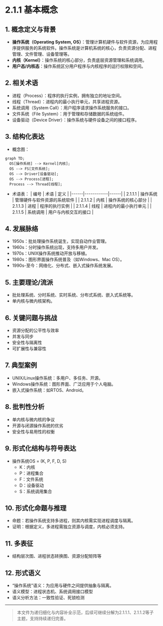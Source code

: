 # 2.1.1 基本概念

## 1. 概念定义与背景

- **操作系统（Operating System, OS）**：管理计算机硬件与软件资源，为应用程序提供服务的系统软件。操作系统是计算机系统的核心，负责资源分配、进程管理、文件管理、设备管理等。
- **内核（Kernel）**：操作系统的核心部分，负责底层资源管理和系统调用。
- **用户态/内核态**：操作系统区分用户程序与内核程序的运行权限和空间。

## 2. 相关术语

- 进程（Process）：程序的执行实例，拥有独立的地址空间。
- 线程（Thread）：进程内的最小执行单元，共享进程资源。
- 系统调用（System Call）：用户程序请求操作系统服务的接口。
- 文件系统（File System）：用于管理和存储数据的系统组件。
- 设备驱动（Device Driver）：操作系统与硬件设备之间的接口程序。

## 3. 结构化表达

- 概念图：

```mermaid
graph TD;
  OS[操作系统] --> Kernel[内核];
  OS --> FS[文件系统];
  OS --> Driver[设备驱动];
  OS --> Process[进程];
  Process --> Thread[线程];
```

- 术语表：
| 编号 | 术语       | 定义 |
|------|------------|------|
| 2.1.1.1 | 操作系统   | 管理硬件与软件资源的系统软件 |
| 2.1.1.2 | 内核       | 操作系统的核心部分 |
| 2.1.1.3 | 进程       | 程序的执行实例 |
| 2.1.1.4 | 线程       | 进程内的最小执行单元 |
| 2.1.1.5 | 系统调用   | 用户与内核交互的接口 |

## 4. 发展脉络

- 1950s：批处理操作系统诞生，实现自动作业管理。
- 1960s：分时操作系统出现，支持多用户并发。
- 1970s：UNIX操作系统推动开放与移植。
- 1980s：图形界面操作系统普及（如Windows、Mac OS）。
- 1990s-至今：网络化、分布式、嵌入式操作系统发展。

## 5. 主要理论/流派

- 批处理系统、分时系统、实时系统、分布式系统、嵌入式系统等。
- 单内核与微内核架构。

## 6. 关键问题与挑战

- 资源分配的公平性与效率
- 并发与同步
- 安全性与隔离性
- 可扩展性与兼容性

## 7. 典型案例

- UNIX/Linux操作系统：多用户、多任务、开源。
- Windows操作系统：图形界面、广泛应用于个人电脑。
- 嵌入式操作系统：如RTOS、Android。

## 8. 批判性分析

- 单内核与微内核的争议
- 开源与闭源操作系统的优劣
- 安全性与易用性的权衡

## 9. 形式化结构与符号表达

- 操作系统OS = (K, P, F, D, S)
  - K：内核
  - P：进程集合
  - F：文件系统
  - D：设备驱动
  - S：系统调用集合

## 10. 形式化命题与推理

- 命题：若操作系统支持多进程，则其内核需实现进程调度与隔离。
- 证明：根据定义，多进程需独立资源与调度，内核必须支持。

## 11. 多表征

- 结构层次图、进程状态转换图、资源分配矩阵等

## 12. 形式语义

- “操作系统”语义：为应用与硬件之间提供抽象与隔离。
- 语义模型：进程状态机、系统调用接口模型
- 语义分析方法：一致性验证、死锁检测

---
> 本文件为递归细化与内容补全示范，后续可继续分解为2.1.1.1、2.1.1.2等子主题，支持持续递归完善。
